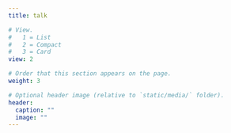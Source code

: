 ```yaml
---
title: talk

# View.
#   1 = List
#   2 = Compact
#   3 = Card
view: 2

# Order that this section appears on the page.
weight: 3

# Optional header image (relative to `static/media/` folder).
header:
  caption: ""
  image: ""
---
```

